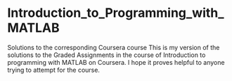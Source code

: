# Introduction_to_Programming_with_MATLAB
Solutions to the corresponding Coursera course
This is my version of the solutions to the Graded Assignments in the course of Introduction to programming with MATLAB on Coursera.
I hope it proves helpful to anyone trying to attempt for the course.
